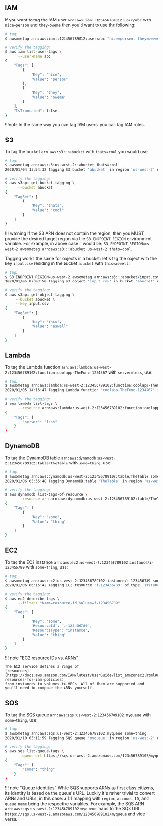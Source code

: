 ## IAM

If you want to tag the IAM user `arn:aws:iam::123456789012:user/abc` with
`nice=person` and `they=oweme` then you'd want to use the following:

```sh
# tag:
$ awsometag arn:aws:iam::123456789012:user/abc "nice=person, they=oweme"

# verify the tagging:
$ aws iam list-user-tags \
      --user-name abc
{
    "Tags": [
        {
            "Key": "nice",
            "Value": "person"
        },
        {
            "Key": "they",
            "Value": "oweme"
        }
    ],
    "IsTruncated": false
}
```

!!!note
    In the same way you can tag IAM users, you can tag IAM roles.

## S3

To tag the bucket `arn:aws:s3:::abucket` with `thats=cool` you would use:

```sh
# tag:
$ awsometag arn:aws:s3:us-west-2::abucket thats=cool
2020/01/04 13:54:32 Tagging S3 bucket 'abucket' in region 'us-west-2' with thats:cool

# verify the tagging:
$ aws s3api get-bucket-tagging \
      --bucket abucket
{
    "TagSet": [
        {
            "Key": "thats",
            "Value": "cool"
        }
    ]
}
```

!!! warning
    If the S3 ARN does not contain the region, then you MUST provide the desired
    target region via the `S3_ENDPOINT_REGION` environment variable. For example, in above case it would be: `S3_ENDPOINT_REGION=us-west-2 awsometag arn:aws:s3:::abucket us-west-2 thats=cool`.

Tagging works the same for objects in a bucket: let's tag the object with the key 
`input.csv` residing in the bucket `abucket` with `this=aswell`:

```sh
# tag:
$ S3_ENDPOINT_REGION=us-west-2 awsometag arn:aws:s3:::abucket/input.csv this=aswell
2020/01/05 07:03:50 Tagging S3 object 'input.csv' in bucket 'abucket' with this:aswell

# verify the tagging:
$ aws s3api get-object-tagging \
     --bucket abucket \
     --key input.csv
{
    "TagSet": [
        {
            "Key": "this",
            "Value": "aswell"
        }
    ]
}
```

## Lambda

To tag the Lambda function `arn:aws:lambda:us-west-2:123456789102:function:coolapp-TheFunc-1234567` 
with `server=less`, use:

```sh
# tag:
$ awsometag arn:aws:lambda:us-west-2:123456789102:function:coolapp-TheFunc-1234567 server=less
2020/01/05 14:16:47 Tagging Lambda function 'coolapp-TheFunc-1234567' in region 'us-west-2' with server:less

# verify the tagging:
$ aws lambda list-tags \
      --resource arn:aws:lambda:us-west-2:123456789102:function:coolapp-TheFunc-1234567
{
    "Tags": {
        "server": "less"   
    }
}
```

## DynamoDB

To tag the DynamoDB table `arn:aws:dynamodb:us-west-2:123456789102:table/TheTable` 
with `some=thing`, use:

```sh
# tag:
$ awsometag arn:aws:dynamodb:us-west-2:123456789102:table/TheTable some=thing
2020/01/06 05:35:48 Tagging DynamoDB table 'TheTable' in region 'us-west-2' with some:thing

# verify the tagging:
$ aws dynamodb list-tags-of-resource \
      --resource-arn arn:aws:dynamodb:us-west-2:123456789102:table/TheTable
{
    "Tags": [
        {
            "Key": "some",
            "Value": "thing"
        }
    ]
}
```

## EC2

To tag the EC2 instance `arn:aws:ec2:us-west-2:123456789102:instance/i-123456789` 
with `some=thing`, use:

```sh
# tag:
$ awsometag arn:aws:ec2:us-west-2:123456789102:instance/i-123456789 some=thing
2020/01/06 06:15:42 Tagging EC2 resource 'i-123456789' of type 'instance' in region 'us-west-2' with some:thing

# verify the tagging:
$ aws ec2 describe-tags \
      --filters "Name=resource-id,Values=i-123456789"
{
    "Tags": [
        {
            "Key": "some",
            "ResourceId": "i-123456789",
            "ResourceType": "instance",
            "Value": "thing"
        }
    ]
}
```

!!! note "EC2 resource IDs vs. ARNs"

    The EC2 service defines a range of 
    [resources](https://docs.aws.amazon.com/IAM/latest/UserGuide/list_amazonec2.html#amazonec2-resources-for-iam-policies),
    from instances to volumes to VPCs. All of them are supported and you'll need to compose the ARNs yourself.


## SQS

To tag the SQS queue `arn:aws:sqs:us-west-2:123456789102:myqueue` with `some=thing`, use:

```sh
# tag:
$ awsometag arn:aws:sqs:us-west-2:123456789102:myqueue some=thing
2020/01/10 05:11:59 Tagging SQS queue 'myqueue' in region 'us-west-2' with some:thing

# verify the tagging:
$ aws sqs list-queue-tags \
      --queue-url https://sqs.us-west-2.amazonaws.com/123456789102/myqueue
{
    "Tags": {
        "some": "thing"
    }
}
```

!!! note "Queue identities"
    While SQS supports ARNs as first class citizens, its identity is based on
    the queue's URL. Luckily it's rather trivial to convert ARNs and URLs, in this
    case: a 1:1 mapping with `region`, `account ID`, and `queue name` being the
    respective variables. For example, the SQS ARN `arn:aws:sqs:us-west-2:123456789102:myqueue`
    maps to the SQS URL `https://sqs.us-west-2.amazonaws.com/123456789102/myqueue`
    and vice versa.